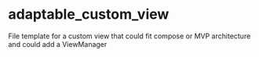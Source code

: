 # adaptable_custom_view
File template for a custom view that could fit compose or MVP architecture and could add a ViewManager
